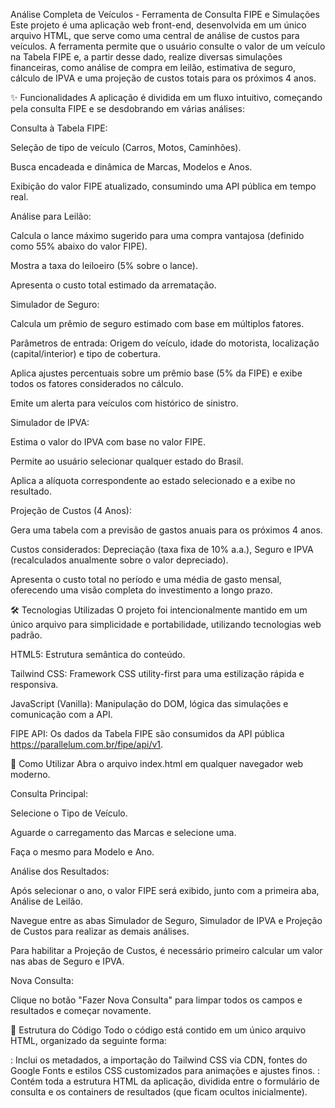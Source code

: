 Análise Completa de Veículos - Ferramenta de Consulta FIPE e Simulações
Este projeto é uma aplicação web front-end, desenvolvida em um único arquivo HTML, que serve como uma central de análise de custos para veículos. A ferramenta permite que o usuário consulte o valor de um veículo na Tabela FIPE e, a partir desse dado, realize diversas simulações financeiras, como análise de compra em leilão, estimativa de seguro, cálculo de IPVA e uma projeção de custos totais para os próximos 4 anos.

✨ Funcionalidades
A aplicação é dividida em um fluxo intuitivo, começando pela consulta FIPE e se desdobrando em várias análises:

Consulta à Tabela FIPE:

Seleção de tipo de veículo (Carros, Motos, Caminhões).

Busca encadeada e dinâmica de Marcas, Modelos e Anos.

Exibição do valor FIPE atualizado, consumindo uma API pública em tempo real.

Análise para Leilão:

Calcula o lance máximo sugerido para uma compra vantajosa (definido como 55% abaixo do valor FIPE).

Mostra a taxa do leiloeiro (5% sobre o lance).

Apresenta o custo total estimado da arrematação.

Simulador de Seguro:

Calcula um prêmio de seguro estimado com base em múltiplos fatores.

Parâmetros de entrada: Origem do veículo, idade do motorista, localização (capital/interior) e tipo de cobertura.

Aplica ajustes percentuais sobre um prêmio base (5% da FIPE) e exibe todos os fatores considerados no cálculo.

Emite um alerta para veículos com histórico de sinistro.

Simulador de IPVA:

Estima o valor do IPVA com base no valor FIPE.

Permite ao usuário selecionar qualquer estado do Brasil.

Aplica a alíquota correspondente ao estado selecionado e a exibe no resultado.

Projeção de Custos (4 Anos):

Gera uma tabela com a previsão de gastos anuais para os próximos 4 anos.

Custos considerados: Depreciação (taxa fixa de 10% a.a.), Seguro e IPVA (recalculados anualmente sobre o valor depreciado).

Apresenta o custo total no período e uma média de gasto mensal, oferecendo uma visão completa do investimento a longo prazo.

🛠️ Tecnologias Utilizadas
O projeto foi intencionalmente mantido em um único arquivo para simplicidade e portabilidade, utilizando tecnologias web padrão.

HTML5: Estrutura semântica do conteúdo.

Tailwind CSS: Framework CSS utility-first para uma estilização rápida e responsiva.

JavaScript (Vanilla): Manipulação do DOM, lógica das simulações e comunicação com a API.

FIPE API: Os dados da Tabela FIPE são consumidos da API pública https://parallelum.com.br/fipe/api/v1.

🚀 Como Utilizar
Abra o arquivo index.html em qualquer navegador web moderno.

Consulta Principal:

Selecione o Tipo de Veículo.

Aguarde o carregamento das Marcas e selecione uma.

Faça o mesmo para Modelo e Ano.

Análise dos Resultados:

Após selecionar o ano, o valor FIPE será exibido, junto com a primeira aba, Análise de Leilão.

Navegue entre as abas Simulador de Seguro, Simulador de IPVA e Projeção de Custos para realizar as demais análises.

Para habilitar a Projeção de Custos, é necessário primeiro calcular um valor nas abas de Seguro e IPVA.

Nova Consulta:

Clique no botão "Fazer Nova Consulta" para limpar todos os campos e resultados e começar novamente.

📂 Estrutura do Código
Todo o código está contido em um único arquivo HTML, organizado da seguinte forma:

<head>: Inclui os metadados, a importação do Tailwind CSS via CDN, fontes do Google Fonts e estilos CSS customizados para animações e ajustes finos.

<body>: Contém toda a estrutura HTML da aplicação, dividida entre o formulário de consulta e os containers de resultados (que ficam ocultos inicialmente).

<script>: Localizado no final do <body>, contém todo o código JavaScript responsável por:

Mapeamento de elementos do DOM.

Lógica para as chamadas à API FIPE.

Funções para popular, resetar e controlar os selects do formulário.

Lógica de navegação e exibição das abas.

Cálculos para todas as simulações.

Manipulação do DOM para exibir os resultados dinamicamente.
